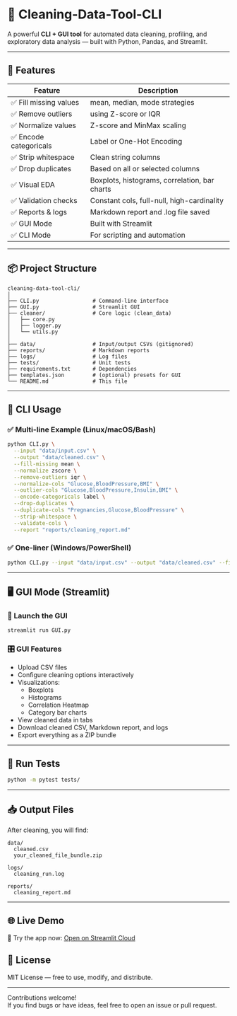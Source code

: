 # 🧼 Cleaning-Data-Tool-CLI

A powerful **CLI + GUI tool** for automated data cleaning, profiling, and exploratory data analysis — built with Python, Pandas, and Streamlit.

---

## 🚀 Features

| Feature                | Description                                    |
|------------------------|------------------------------------------------|
| ✅ Fill missing values  | mean, median, mode strategies                  |
| ✅ Remove outliers      | using Z-score or IQR                           |
| ✅ Normalize values     | Z-score and MinMax scaling                     |
| ✅ Encode categoricals  | Label or One-Hot Encoding                      |
| ✅ Strip whitespace     | Clean string columns                           |
| ✅ Drop duplicates      | Based on all or selected columns               |
| ✅ Visual EDA           | Boxplots, histograms, correlation, bar charts |
| ✅ Validation checks    | Constant cols, full-null, high-cardinality     |
| ✅ Reports & logs       | Markdown report and .log file saved            |
| ✅ GUI Mode             | Built with Streamlit                           |
| ✅ CLI Mode             | For scripting and automation                   |

---

## 📦 Project Structure

```
cleaning-data-tool-cli/
│
├── CLI.py                 # Command-line interface
├── GUI.py                 # Streamlit GUI
├── cleaner/               # Core logic (clean_data)
│   ├── core.py
│   ├── logger.py
│   └── utils.py
│
├── data/                  # Input/output CSVs (gitignored)
├── reports/               # Markdown reports
├── logs/                  # Log files
├── tests/                 # Unit tests
├── requirements.txt       # Dependencies
├── templates.json         # (optional) presets for GUI
└── README.md              # This file
```

---

## 🧪 CLI Usage

### ✅ Multi-line Example (Linux/macOS/Bash)
```bash
python CLI.py \
  --input "data/input.csv" \
  --output "data/cleaned.csv" \
  --fill-missing mean \
  --normalize zscore \
  --remove-outliers iqr \
  --normalize-cols "Glucose,BloodPressure,BMI" \
  --outlier-cols "Glucose,BloodPressure,Insulin,BMI" \
  --encode-categoricals label \
  --drop-duplicates \
  --duplicate-cols "Pregnancies,Glucose,BloodPressure" \
  --strip-whitespace \
  --validate-cols \
  --report "reports/cleaning_report.md"
```

### ✅ One-liner (Windows/PowerShell)

```bash
python CLI.py --input "data/input.csv" --output "data/cleaned.csv" --fill-missing mean --normalize zscore --remove-outliers iqr --normalize-cols "Glucose,BloodPressure,BMI" --outlier-cols "Glucose,BloodPressure,Insulin,BMI" --encode-categoricals label --drop-duplicates --duplicate-cols "Pregnancies,Glucose,BloodPressure" --strip-whitespace --validate-cols --report "reports/cleaning_report.md"
```

---

## 🖥 GUI Mode (Streamlit)

### 🔧 Launch the GUI

```bash
streamlit run GUI.py
```

### 🎛 GUI Features

- Upload CSV files
- Configure cleaning options interactively
- Visualizations:
  - Boxplots
  - Histograms
  - Correlation Heatmap
  - Category bar charts
- View cleaned data in tabs
- Download cleaned CSV, Markdown report, and logs
- Export everything as a ZIP bundle

---

## 🧪 Run Tests

```bash
python -m pytest tests/
```

---

## 📥 Output Files

After cleaning, you will find:

```
data/
  cleaned.csv
  your_cleaned_file_bundle.zip

logs/
  cleaning_run.log

reports/
  cleaning_report.md
```

---
## 🌐 Live Demo

🚀 Try the app now: [Open on Streamlit Cloud]([https://your-app.streamlit.app](https://cleaning-data-tool-cli-p5gbkkxzme3yzpenxcgh6y.streamlit.app/))

## 📄 License

MIT License — free to use, modify, and distribute.

---

Contributions welcome!  
If you find bugs or have ideas, feel free to open an issue or pull request.
